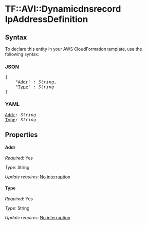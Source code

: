 # TF::AVI::Dynamicdnsrecord IpAddressDefinition

## Syntax

To declare this entity in your AWS CloudFormation template, use the following syntax:

### JSON

<pre>
{
    "<a href="#addr" title="Addr">Addr</a>" : <i>String</i>,
    "<a href="#type" title="Type">Type</a>" : <i>String</i>
}
</pre>

### YAML

<pre>
<a href="#addr" title="Addr">Addr</a>: <i>String</i>
<a href="#type" title="Type">Type</a>: <i>String</i>
</pre>

## Properties

#### Addr

_Required_: Yes

_Type_: String

_Update requires_: [No interruption](https://docs.aws.amazon.com/AWSCloudFormation/latest/UserGuide/using-cfn-updating-stacks-update-behaviors.html#update-no-interrupt)

#### Type

_Required_: Yes

_Type_: String

_Update requires_: [No interruption](https://docs.aws.amazon.com/AWSCloudFormation/latest/UserGuide/using-cfn-updating-stacks-update-behaviors.html#update-no-interrupt)

